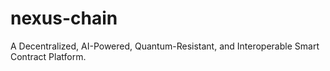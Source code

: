 # nexus-chain
 A Decentralized, AI-Powered, Quantum-Resistant, and Interoperable Smart Contract Platform. 
